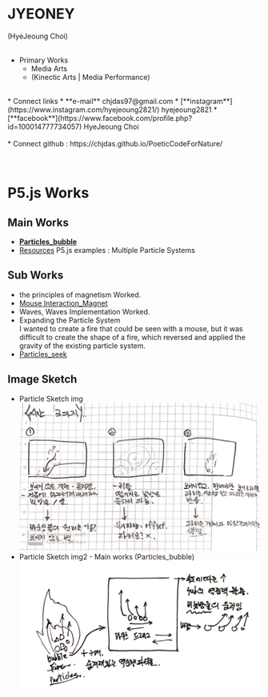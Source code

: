 # JYEONEY
(HyeJeoung Choi)
<br/>
<br/>
* Primary Works
  * Media Arts
  * (Kinectic Arts | Media Performance)  
<br/>
* Connect links
  * **e-mail**      chjdas97@gmail.com
  * [**instagram**](https://www.instagram.com/hyejeoung2821/)   hyejeoung2821
  * [**facebook**](https://www.facebook.com/profile.php?id=100014777734057)    HyeJeoung Choi
<br/>
<br/>
* Connect github : https://chjdas.github.io/PoeticCodeForNature/
<br/>
<br/>

<br/>

# P5.js Works
## Main Works
 * [**Particles_bubble**](./Particles_bubble/)
  * [Resources](https://p5js.org/examples/simulate-multiple-particle-systems.html)  P5.js examples : Multiple Particle Systems

## Sub Works
 * the principles of magnetism Worked.
  * [Mouse Interaction_Magnet](./magnet/)
 * Waves, Waves Implementation Worked.
 * Expanding the Particle System <br/>
  I wanted to create a fire that could be seen with a mouse, but it was difficult to create the shape of a fire, which reversed and applied the gravity of the existing particle system.
  * [Particles_seek](./particles_seek/)

## Image Sketch
 * Particle Sketch img
 ![예시 이미지](./image/particle_sketch.jpeg)
 * Particle Sketch img2 - Main works (Particles_bubble)
 ![메인작업 파티클 이미지 스케치](./image/Particle_sketch2.JPG)
